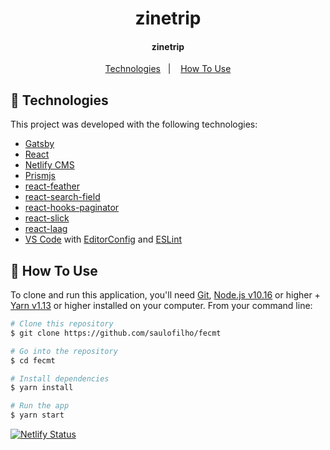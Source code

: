 <h1 align="center">
    zinetrip
    <br>
</h1>

<h4 align="center">
  zinetrip
</h4>

<p align="center">
  <a href="#floppy_disk-technologies">Technologies</a>&nbsp;&nbsp;&nbsp;|&nbsp;&nbsp;&nbsp;
  <a href="#wrench-how-to-use">How To Use</a>
</p>

## :floppy_disk: Technologies

This project was developed with the following technologies:

-  [Gatsby](https://www.gatsbyjs.org/)
-  [React](https://reactjs.org/)
-  [Netlify CMS](https://www.netlifycms.org/)
-  [Prismjs](https://prismjs.com/)
-  [react-feather](https://github.com/feathericons/react-feather#readme)
-  [react-search-field](https://github.com/nutboltu/react-search-field#readme)
-  [react-hooks-paginator](https://github.com/nutboltu/react-hooks-paginator#readme)
-  [react-slick](https://github.com/nutboltu/react-slick#readme)
-  [react-laag](https://github.com/nutboltu/react-laag#readme)
-  [VS Code][vc] with [EditorConfig][vceditconfig] and [ESLint][vceslint]

## :wrench: How To Use

To clone and run this application, you'll need [Git](https://git-scm.com), [Node.js v10.16][nodejs] or higher + [Yarn v1.13][yarn] or higher installed on your computer. From your command line:

```bash
# Clone this repository
$ git clone https://github.com/saulofilho/fecmt

# Go into the repository
$ cd fecmt

# Install dependencies
$ yarn install

# Run the app
$ yarn start
```

[![Netlify Status](https://api.netlify.com/api/v1/badges/40fcdf7c-8f8c-4640-8021-d0377c743e3a/deploy-status)](https://app.netlify.com/sites/zinetrip/deploys)

[nodejs]: https://nodejs.org/
[yarn]: https://yarnpkg.com/
[vc]: https://code.visualstudio.com/
[vceditconfig]: https://marketplace.visualstudio.com/items?itemName=EditorConfig.EditorConfig
[vceslint]: https://marketplace.visualstudio.com/items?itemName=dbaeumer.vscode-eslint
